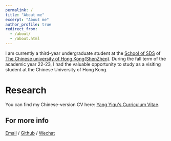 ```yaml
---
permalink: /
title: "About me"
excerpt: "About me"
author_profile: true
redirect_from: 
  - /about/
  - /about.html
---
```

I am currently a third-year undergraduate student at the [School of SDS](https://sds.cuhk.edu.cn/) of [The Chinese university of Hong Kong(ShenZhen)](https://www.cuhk.edu.cn/zh-hans). During the fall term of the academic year 22-23, I had the valuable opportunity to study as a visiting student at the Chinese University of Hong Kong.

Research
======
You can find my Chinese-version CV here: [Yang Yiqu's Curriculum Vitae](../assets/Curriculum_Vitae.pdf).

For more info
------
[Email](mailto:121090711@link.cuhk.edu.cn) / [Github](https://github.com/YangYiqu) / [Wechat](../images/wechat.jpg) 
